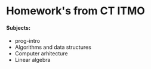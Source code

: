 # Homework's from CT ITMO
#### Subjects:
- prog-intro
- Algorithms and data structures
- Computer arhitecture
- Linear algebra
